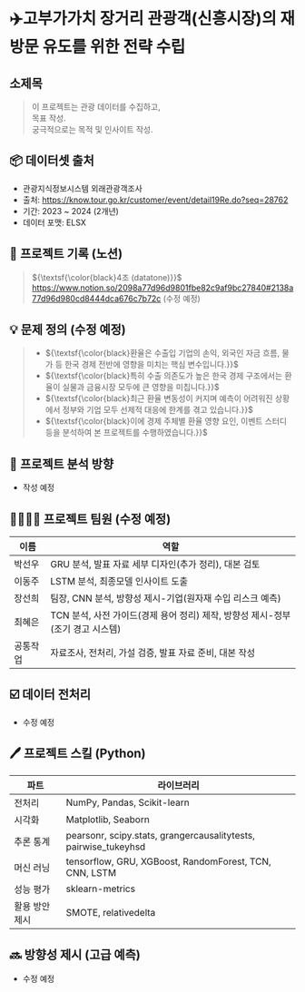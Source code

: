 # ✈️고부가가치 장거리 관광객(신흥시장)의 재방문 유도를 위한 전략 수립
## 소제목 <br>

> 이 프로젝트는 관광 데이터를 수집하고, <br>
> 목표 작성. <br>
> 궁극적으로는 목적 및 인사이트 작성.

## 📦 데이터셋 출처
- 관광지식정보시스템 외래관광객조사
- 출처: https://know.tour.go.kr/customer/event/detail19Re.do?seq=28762
- 기간: 2023 ~ 2024 (2개년)
- 데이터 포맷: ELSX

## 🧾 프로젝트 기록 (노션)
> ${\textsf{\color{black}4조 (datatone)}}$ <br>
> https://www.notion.so/2098a77d96d9801fbe82c9af9bc27840#2138a77d96d980cd8444dca676c7b72c (수정 예정)

## 💡 문제 정의 (수정 예정)
> - ${\textsf{\color{black}환율은 수출입 기업의 손익, 외국인 자금 흐름, 물가 등 한국 경제 전반에 영향을 미치는 핵심 변수입니다.}}$
> - ${\textsf{\color{black}특히 수출 의존도가 높은 한국 경제 구조에서는 환율이 실물과 금융시장 모두에 큰 영향을 미칩니다.}}$
> - ${\textsf{\color{black}최근 환율 변동성이 커지며 예측이 어려워진 상황에서 정부와 기업 모두 선제적 대응에 한계를 겪고 있습니다.}}$
> - ${\textsf{\color{black}이에 경제 주체별 환율 영향 요인, 이벤트 스터디 등을 분석하여 본 프로젝트를 수행하였습니다.}}$

## 🎯 프로젝트 분석 방향
- 작성 예정

## 👨‍👩‍👧‍👦 프로젝트 팀원 (수정 예정)
| 이름  | 역할           |
|-----|--------------|
| 박선우 | GRU 분석, 발표 자료 세부 디자인(추가 정리), 대본 검토            |
| 이동주 | LSTM 분석, 최종모델 인사이트 도출 |
| 장선희 | 팀장, CNN 분석, 방향성 제시-기업(원자재 수입 리스크 예측)  |
| 최혜은 | TCN 분석, 사전 가이드(경제 용어 정리) 제작, 방향성 제시-정부(조기 경고 시스템)  |
| 공통작업 | 자료조사, 전처리, 가설 검증, 발표 자료 준비, 대본 작성  |

## ☑️ 데이터 전처리
- 수정 예정

## 🖊️ 프로젝트 스킬 (Python)
| 파트  | 라이브러리           |
|-----|--------------|
| 전처리 | NumPy, Pandas, Scikit-learn           |
| 시각화 | Matplotlib, Seaborn  |
| 추론 통계 | pearsonr, scipy.stats, grangercausalitytests, pairwise_tukeyhsd  |
| 머신 러닝 | tensorflow, GRU, XGBoost, RandomForest, TCN, CNN, LSTM  |
| 성능 평가 | sklearn-metrics  |
| 활용 방안 제시 | SMOTE, relativedelta  |

## 🔜 방향성 제시 (고급 예측)
- 수정 예정
